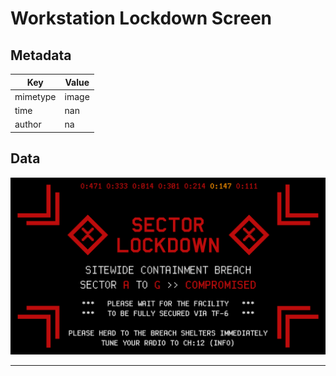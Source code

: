 # Workstation Lockdown Screen

## Metadata

| Key | Value |
|---|---|
| mimetype | image |
| time | nan |
| author | na |

## Data

![intel](/assets/intel_sectorlockdown.png)

***
